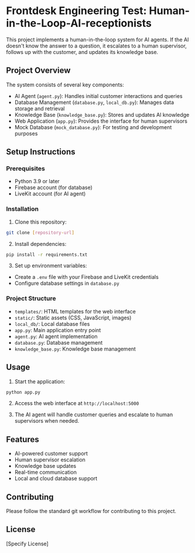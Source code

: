 # Frontdesk Engineering Test: Human-in-the-Loop-AI-receptionists

This project implements a human-in-the-loop system for AI agents. If the AI doesn't know the answer to a question, it escalates to a human supervisor, follows up with the customer, and updates its knowledge base.

## Project Overview

The system consists of several key components:
- AI Agent (`agent.py`): Handles initial customer interactions and queries
- Database Management (`database.py`, `local_db.py`): Manages data storage and retrieval
- Knowledge Base (`knowledge_base.py`): Stores and updates AI knowledge
- Web Application (`app.py`): Provides the interface for human supervisors
- Mock Database (`mock_database.py`): For testing and development purposes

## Setup Instructions

### Prerequisites
- Python 3.9 or later
- Firebase account (for database)
- LiveKit account (for AI agent)

### Installation

1. Clone this repository:
```bash
git clone [repository-url]
```

2. Install dependencies:
```bash
pip install -r requirements.txt
```

3. Set up environment variables:
- Create a `.env` file with your Firebase and LiveKit credentials
- Configure database settings in `database.py`

### Project Structure
- `templates/`: HTML templates for the web interface
- `static/`: Static assets (CSS, JavaScript, images)
- `local_db/`: Local database files
- `app.py`: Main application entry point
- `agent.py`: AI agent implementation
- `database.py`: Database management
- `knowledge_base.py`: Knowledge base management

## Usage

1. Start the application:
```bash
python app.py
```

2. Access the web interface at `http://localhost:5000`

3. The AI agent will handle customer queries and escalate to human supervisors when needed.

## Features
- AI-powered customer support
- Human supervisor escalation
- Knowledge base updates
- Real-time communication
- Local and cloud database support

## Contributing
Please follow the standard git workflow for contributing to this project.

## License
[Specify License]
